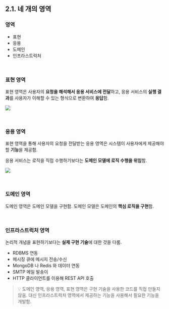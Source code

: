 ## 2.1. 네 개의 영역

### 영역

- 표현
- 응용
- 도메인
- 인프라스트럭처

<br>

### 표현 영역

표현 영역은 사용자의 **요청을 해석해서 응용 서비스에 전달**하고, 응용 서비스의 **실행 결과**를 사용자가 이해할 수 있는 형식으로 변환하여 **응답**함.

![](https://user-images.githubusercontent.com/42582516/149680661-dbc6ad00-e074-4bbb-bce7-a480222adfb7.png)

<br>

### 응용 영역

표현 영역을 통해 사용자의 요청을 전달받는 응용 영역은 시스템이 사용자에게 제공해야 할 **기능**을 제공함.

응용 서비스는 로직을 직접 수행하기보다는 **도메인 모델에 로직 수행을 위임**함.

![](https://user-images.githubusercontent.com/42582516/149680764-7316319f-a887-491e-9657-72d5f94d9797.png)

<br>

### 도메인 영역

도메인 영역은 도메인 모델을 구현함. 도메인 모델은 도메인의 **핵심 로직을 구현**함.

<br>

### 인프라스트럭처 영역

논리적 개념을 표현하기보다는 **실제 구현 기술**에 대한 것을 다룸.

- RDBMS 연동
- 메시징 큐에 메시지 전송/수신
- MongoDB 나 Redis 와 데이터 연동
- SMTP 메일 발송이
- HTTP 클라이언트를 이용해 REST API 호출

> 💡 도메인 영역, 응용 영역, 표현 영역은 구현 기술을 사용한 코드를 직접 만들지 않음. 대신 인프라스트럭처 영역에서 제공하는 기능을 사용해서 필요한 기능을 개발함.